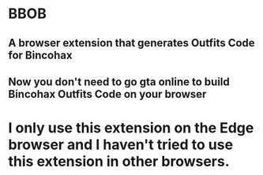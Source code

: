 # BBOB
## A browser extension that generates Outfits Code for Bincohax
## Now you don't need to go gta online to build Bincohax Outfits Code on your browser
# I only use this extension on the Edge browser and I haven't tried to use this extension in other browsers.
